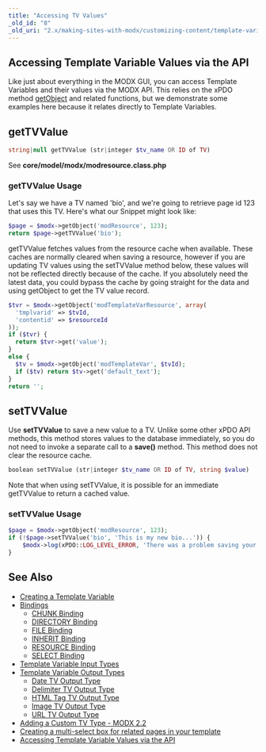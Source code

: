 ```yaml
---
title: "Accessing TV Values"
_old_id: "8"
_old_uri: "2.x/making-sites-with-modx/customizing-content/template-variables/accessing-template-variable-values-via-the-api"
---
```


## Accessing Template Variable Values via the API

Like just about everything in the MODX GUI, you can access Template Variables and their values via the MODX API. This relies on the xPDO method [getObject](extending-modx/xpdo/class-reference/xpdo/xpdo.getobject "xPDO.getObject") and related functions, but we demonstrate some examples here because it relates directly to Template Variables.

## getTVValue

``` php
string|null getTVValue (str|integer $tv_name OR ID of TV)
```

See **core/model/modx/modresource.class.php**

### getTVValue Usage

Let's say we have a TV named 'bio', and we're going to retrieve page id 123 that uses this TV. Here's what our Snippet might look like:

``` php
$page = $modx->getObject('modResource', 123);
return $page->getTVValue('bio');
```

getTVValue fetches values from the resource cache when available. These caches are normally cleared when saving a resource, however if you are updating TV values using the setTVValue method below, these values will not be reflected directly because of the cache. If you absolutely need the latest data, you could bypass the cache by going straight for the data and using getObject to get the TV value record.

``` php
$tvr = $modx->getObject('modTemplateVarResource', array(
  'tmplvarid' => $tvId,
  'contentid' => $resourceId
));
if ($tvr) {
  return $tvr->get('value');
}
else {
  $tv = $modx->getObject('modTemplateVar', $tvId);
  if ($tv) return $tv->get('default_text');
}
return '';
```

## setTVValue

Use **setTVValue** to save a new value to a TV. Unlike some other xPDO API methods, this method stores values to the database immediately, so you do not need to invoke a separate call to a **save()** method. This method does not clear the resource cache.

``` php
boolean setTVValue (str|integer $tv_name OR ID of TV, string $value)
```

Note that when using setTVValue, it is possible for an immediate getTVValue to return a cached value.

### setTVValue Usage

``` php
$page = $modx->getObject('modResource', 123);
if (!$page->setTVValue('bio', 'This is my new bio...')) {
    $modx->log(xPDO::LOG_LEVEL_ERROR, 'There was a problem saving your TV...');
}
```

## See Also

- [Creating a Template Variable](building-sites/elements/template-variables/step-by-step)
- [Bindings](building-sites/elements/template-variables/bindings)
    - [CHUNK Binding](building-sites/elements/template-variables/bindings/chunk-binding)
    - [DIRECTORY Binding](building-sites/elements/template-variables/bindings/directory-binding)
    - [FILE Binding](building-sites/elements/template-variables/bindings/file-binding)
    - [INHERIT Binding](building-sites/elements/template-variables/bindings/inherit-binding)
    - [RESOURCE Binding](building-sites/elements/template-variables/bindings/resource-binding)
    - [SELECT Binding](building-sites/elements/template-variables/bindings/select-binding)
- [Template Variable Input Types](building-sites/elements/template-variables/input-types)
- [Template Variable Output Types](building-sites/elements/template-variables/output-types)
    - [Date TV Output Type](building-sites/elements/template-variables/output-types/date)
    - [Delimiter TV Output Type](building-sites/elements/template-variables/output-types/delimiter)
    - [HTML Tag TV Output Type](building-sites/elements/template-variables/output-types/html)
    - [Image TV Output Type](building-sites/elements/template-variables/output-types/image)
    - [URL TV Output Type](building-sites/elements/template-variables/output-types/url)
- [Adding a Custom TV Type - MODX 2.2](extending-modx/custom-tvs)
- [Creating a multi-select box for related pages in your template](building-sites/tutorials/multiselect-related-pages)
- [Accessing Template Variable Values via the API](extending-modx/snippets/accessing-tvs)
